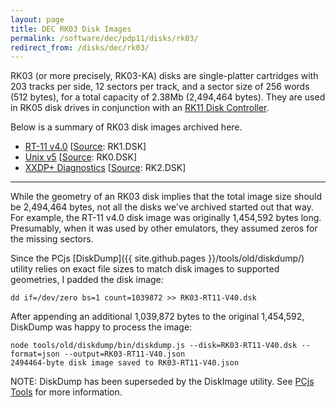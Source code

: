 ```yaml
---
layout: page
title: DEC RK03 Disk Images
permalink: /software/dec/pdp11/disks/rk03/
redirect_from: /disks/dec/rk03/
---
```


RK03 (or more precisely, RK03-KA) disks are single-platter cartridges with 203 tracks per side, 12 sectors per
track, and a sector size of 256 words (512 bytes), for a total capacity of 2.38Mb (2,494,464 bytes).  They are
used in RK05 disk drives in conjunction with an [RK11 Disk Controller](/machines/dec/pdp11/rk11/).

Below is a summary of RK03 disk images archived here.

  - [RT-11 v4.0](rt11v4/) [[Source](http://skn.noip.me/pdp11/): RK1.DSK]
  - [Unix v5](unixv5/) [[Source](http://skn.noip.me/pdp11/): RK0.DSK]
  - [XXDP+ Diagnostics](xxdp/) [[Source](http://skn.noip.me/pdp11/): RK2.DSK]

---

While the geometry of an RK03 disk implies that the total image size should be 2,494,464 bytes, not all the
disks we've archived started out that way.  For example, the RT-11 v4.0 disk image was originally 1,454,592
bytes long.  Presumably, when it was used by other emulators, they assumed zeros for the missing sectors.

Since the PCjs [DiskDump]({{ site.github.pages }}/tools/old/diskdump/) utility relies on exact file sizes to match
disk images to supported geometries, I padded the disk image:

	dd if=/dev/zero bs=1 count=1039872 >> RK03-RT11-V40.dsk

After appending an additional 1,039,872 bytes to the original 1,454,592, DiskDump was happy to process the
image:

	node tools/old/diskdump/bin/diskdump.js --disk=RK03-RT11-V40.dsk --format=json --output=RK03-RT11-V40.json
	2494464-byte disk image saved to RK03-RT11-V40.json

NOTE: DiskDump has been superseded by the DiskImage utility.
See [PCjs Tools](https://github.com/jeffpar/pcjs/tree/master/tools) for more information.
